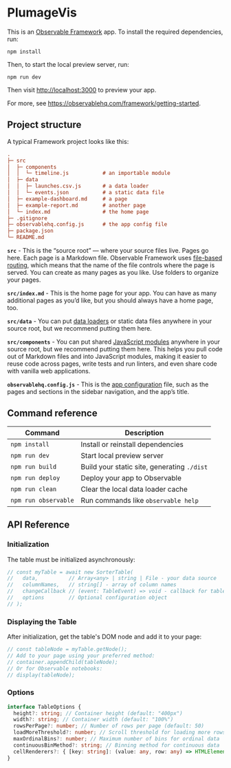 # PlumageVis

This is an [Observable Framework](https://observablehq.com/framework/) app. To install the required dependencies, run:

```
npm install
```

Then, to start the local preview server, run:

```
npm run dev
```

Then visit <http://localhost:3000> to preview your app.

For more, see <https://observablehq.com/framework/getting-started>.

## Project structure

A typical Framework project looks like this:

```ini
.
├─ src
│  ├─ components
│  │  └─ timeline.js           # an importable module
│  ├─ data
│  │  ├─ launches.csv.js       # a data loader
│  │  └─ events.json           # a static data file
│  ├─ example-dashboard.md     # a page
│  ├─ example-report.md        # another page
│  └─ index.md                 # the home page
├─ .gitignore
├─ observablehq.config.js      # the app config file
├─ package.json
└─ README.md
```

**`src`** - This is the “source root” — where your source files live. Pages go here. Each page is a Markdown file. Observable Framework uses [file-based routing](https://observablehq.com/framework/project-structure#routing), which means that the name of the file controls where the page is served. You can create as many pages as you like. Use folders to organize your pages.

**`src/index.md`** - This is the home page for your app. You can have as many additional pages as you’d like, but you should always have a home page, too.

**`src/data`** - You can put [data loaders](https://observablehq.com/framework/data-loaders) or static data files anywhere in your source root, but we recommend putting them here.

**`src/components`** - You can put shared [JavaScript modules](https://observablehq.com/framework/imports) anywhere in your source root, but we recommend putting them here. This helps you pull code out of Markdown files and into JavaScript modules, making it easier to reuse code across pages, write tests and run linters, and even share code with vanilla web applications.

**`observablehq.config.js`** - This is the [app configuration](https://observablehq.com/framework/config) file, such as the pages and sections in the sidebar navigation, and the app’s title.

## Command reference

| Command              | Description                                 |
| -------------------- | ------------------------------------------- |
| `npm install`        | Install or reinstall dependencies           |
| `npm run dev`        | Start local preview server                  |
| `npm run build`      | Build your static site, generating `./dist` |
| `npm run deploy`     | Deploy your app to Observable               |
| `npm run clean`      | Clear the local data loader cache           |
| `npm run observable` | Run commands like `observable help`         |

## API Reference

### Initialization

The table must be initialized asynchronously:

```js
// const myTable = await new SorterTable(
//   data,          // Array<any> | string | File - your data source
//   columnNames,   // string[] - array of column names
//   changeCallback // (event: TableEvent) => void - callback for table changes
//   options        // Optional configuration object
// );
```

### Displaying the Table

After initialization, get the table's DOM node and add it to your page:

```js
// const tableNode = myTable.getNode();
// Add to your page using your preferred method:
// container.appendChild(tableNode);
// Or for Observable notebooks:
// display(tableNode);
```

### Options

```ts
interface TableOptions {
  height?: string; // Container height (default: "400px")
  width?: string; // Container width (default: "100%")
  rowsPerPage?: number; // Number of rows per page (default: 50)
  loadMoreThreshold?: number; // Scroll threshold for loading more rows (default: 100)
  maxOrdinalBins?: number; // Maximum number of bins for ordinal data
  continuousBinMethod?: string; // Binning method for continuous data
  cellRenderers?: { [key: string]: (value: any, row: any) => HTMLElement }; // Custom cell renderers
}
```
